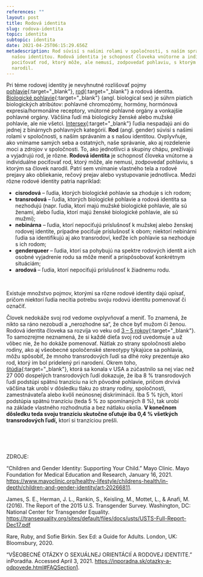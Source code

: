 ```yaml
---
references: ""
layout: post
title: Rodová identita
slug: rodova-identita
topic: identita
subtopic: identita
date: 2021-04-25T06:15:29.656Z
metadescription: Rod súvisí s našimi rolami v spoločnosti, s naším správaním a s
  našou identitou. Rodová identita je schopnosť človeka vnútorne a individuálne
  pociťovať rod, ktorý môže, ale nemusí, zodpovedať pohlaviu, s ktorým sa človek
  narodil.
---
```

Pri téme rodovej identity je nevyhnutné rozlišovať pojmy [pohlavie](/pohlavna-anatomia/){:target="_blank"}, [rod](/muz-a-zena-vs-samec-a-samica/){:target="_blank"} a rodová identita. [Biologické pohlavie](/pohlavna-anatomia/){:target="_blank"} (angl. biological sex) je súhrn piatich biologických atribútov: pohlavné chromozómy, hormóny, hormónová expresia/hormonálne receptory, vnútorné pohlavné orgány a vonkajšie pohlavné orgány. Väčšina ľudí má biologicky ženské alebo mužské pohlavie, ale nie všetci. [Intersex](/anatomia-intersex-ludi/){:target="_blank"} ľudia nespadajú ani do jednej z binárnych pohlavných kategórií. **Rod** (angl. gender) súvisí s našimi rolami v spoločnosti, s naším správaním a s našou identitou. Ovplyvňuje, ako vnímame samých seba a ostatných, naše správanie, ako aj rozdelenie moci a zdrojov v spoločnosti. To, ako jednotlivci a skupiny chápu, prežívajú a vyjadrujú rod, je rôzne. **Rodová identita** je schopnosť človeka vnútorne a individuálne pociťovať rod, ktorý môže, ale nemusí, zodpovedať pohlaviu, s ktorým sa človek narodil. Patrí sem vnímanie vlastného tela a rodové prejavy ako obliekanie, rečový prejav alebo vystupovanie jednotlivca. Medzi rôzne rodové identity patria napríklad:

* **cisrodová** – ľudia, ktorých biologické pohlavie sa zhoduje s ich rodom;
* **transrodová** – ľudia, ktorých biologické pohlavie a rodová identita sa nezhodujú (napr. ľudia, ktorí majú mužské biologické pohlavie, ale sú ženami, alebo ľudia, ktorí majú ženské biologické pohlavie, ale sú mužmi);
* **nebinárna** – ľudia, ktorí nepociťujú príslušnosť k mužskej alebo ženskej rodovej identite, prípadne pociťuje príslušnosť k obom; niektorí nebinárni ľudia sa identifikujú aj ako transrodoví, keďže ich pohlavie sa nezhoduje s ich rodom;
* **genderqueer** – ľudia, ktorí sa pohybujú na spektre rodových identít a ich osobné vyjadrenie rodu sa môže meniť a prispôsobovať konkrétnym situáciám;
* **arodová** – ľudia, ktorí nepociťujú príslušnosť k žiadnemu rodu. 

<br>

Existuje množstvo pojmov, ktorými sa rôzne rodové identity dajú opísať, pričom niektorí ľudia necítia potrebu svoju rodovú identitu pomenovať či označiť. 

Človek nedokáže svoj rod vedome ovplyvňovať a meniť. To znamená, že nikto sa ráno nezobudí a „nerozhodne sa“, že chce byť mužom či ženou. Rodová identita človeka sa rozvíja vo veku od [3 – 5 rokov](https://www.mayoclinic.org/healthy-lifestyle/childrens-health/in-depth/children-and-gender-identity/art-20266811){:target="_blank"}. To samozrejme neznamená, že si každé dieťa svoj rod uvedomuje a už vôbec nie, že ho dokáže pomenovať. Nátlak zo strany spoločnosti alebo rodiny, ako aj všeobecné spoločenské stereotypy týkajúce sa pohlavia, môžu spôsobiť, že mnoho transrodových ľudí sa dlhé roky prezentuje ako rod, ktorý im bol pridelený pri narodení. Okrem toho, [štúdia](https://transequality.org/sites/default/files/docs/usts/USTS-Full-Report-Dec17.pdf){:target="_blank"}, ktorá sa konala v USA a zúčastnilo sa nej viac než 27 000 dospelých transrodových ľudí dokazuje, že iba 8 % transrodových ľudí podstúpi spätnú tranzíciu na ich pôvodné pohlavie, pričom drvivá väčšina tak urobí v dôsledku tlaku zo strany rodiny, spoločnosti, zamestnávateľa alebo kvôli neúnosnej diskriminácii. Iba 5 % tých, ktorí podstúpia spätnú tranzíciu (teda 5 % zo spomínaných 8 %), tak urobí na základe vlastného rozhodnutia a bez nátlaku okolia. **V konečnom dôsledku teda svoju tranzíciu skutočne oľutuje iba 0,4 % všetkých transrodových ľudí,** ktorí si tranzíciou prešli.

<br>

<br>

<br>

<p class="important-text">ZDROJE:</p>

“Children and Gender Identity: Supporting Your Child.” Mayo Clinic. Mayo Foundation for Medical Education and Research, January 16, 2021. <https://www.mayoclinic.org/healthy-lifestyle/childrens-health/in-depth/children-and-gender-identity/art-20266811>. 

James, S. E., Herman, J. L., Rankin, S., Keisling, M., Mottet, L., & Anafi, M. (2016). The Report of the 2015 U.S. Transgender Survey. Washington, DC: National Center for Transgender Equality. <https://transequality.org/sites/default/files/docs/usts/USTS-Full-Report-Dec17.pdf> 

Rare, Ruby, and Sofie Birkin. Sex Ed: a Guide for Adults. London, UK: Bloomsbury, 2020. 

“VŠEOBECNÉ OTÁZKY O SEXUÁLNEJ ORIENTÁCIÍ A RODOVEJ IDENTITE.” inPoradňa. Accessed April 3, 2021. <https://inporadna.sk/otazky-a-odpovede.html#FAQSection1>.